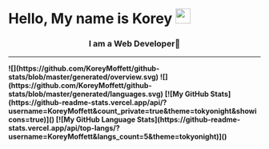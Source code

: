 # Hello, My name is Korey <img src="https://raw.githubusercontent.com/MartinHeinz/MartinHeinz/master/wave.gif" width="30px">
<h3 align="center"><b>
I am a Web Developer<b>🚀</h3>
<hr>
![](https://github.com/KoreyMoffett/github-stats/blob/master/generated/overview.svg)
![](https://github.com/KoreyMoffett/github-stats/blob/master/generated/languages.svg)
[![My GitHub Stats](https://github-readme-stats.vercel.app/api/?username=KoreyMoffett&count_private=true&theme=tokyonight&showicons=true)]()
[![My GitHub Language Stats](https://github-readme-stats.vercel.app/api/top-langs/?username=KoreyMoffett&langs_count=5&theme=tokyonight)]()
